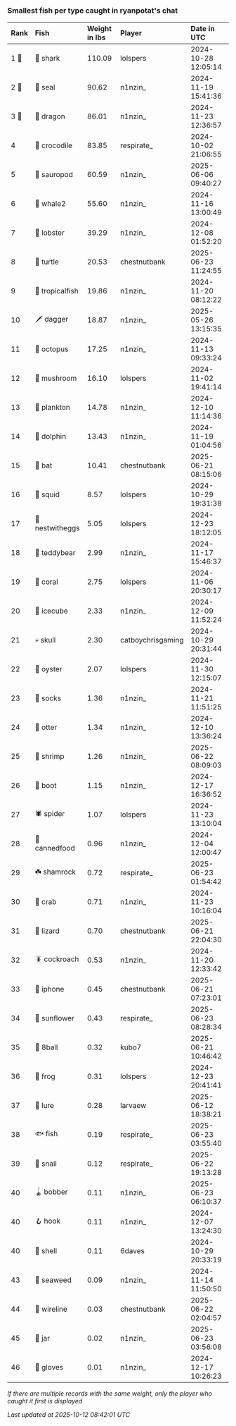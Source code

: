 ### Smallest fish per type caught in ryanpotat's chat

| Rank  | Fish            | Weight in lbs | Player            | Date in UTC         |
|:------|:----------------|:--------------|:------------------|:--------------------|
| 1 🥇  | 🦈 shark        | 110.09        | lolspers          | 2024-10-28 12:05:14 |
| 2 🥈  | 🦭 seal         | 90.62         | n1nzin_           | 2024-11-19 15:41:36 |
| 3 🥉  | 🐉 dragon       | 86.01         | n1nzin_           | 2024-11-23 12:36:57 |
| 4     | 🐊 crocodile    | 83.85         | respirate_        | 2024-10-02 21:06:55 |
| 5     | 🦕 sauropod     | 60.59         | n1nzin_           | 2025-06-06 09:40:27 |
| 6     | 🐋 whale2       | 55.60         | n1nzin_           | 2024-11-16 13:00:49 |
| 7     | 🦞 lobster      | 39.29         | n1nzin_           | 2024-12-08 01:52:20 |
| 8     | 🐢 turtle       | 20.53         | chestnutbank      | 2025-06-23 11:24:55 |
| 9     | 🐠 tropicalfish | 19.86         | n1nzin_           | 2024-11-20 08:12:22 |
| 10    | 🗡️ dagger        | 18.87         | n1nzin_           | 2025-05-26 13:15:35 |
| 11    | 🐙 octopus      | 17.25         | n1nzin_           | 2024-11-13 09:33:24 |
| 12    | 🍄 mushroom     | 16.10         | lolspers          | 2024-11-02 19:41:14 |
| 13    | 🦠 plankton     | 14.78         | n1nzin_           | 2024-12-10 11:14:36 |
| 14    | 🐬 dolphin      | 13.43         | n1nzin_           | 2024-11-19 01:04:56 |
| 15    | 🦇 bat          | 10.41         | chestnutbank      | 2025-06-21 08:15:06 |
| 16    | 🦑 squid        | 8.57          | lolspers          | 2024-10-29 19:31:38 |
| 17    | 🪺 nestwitheggs | 5.05          | lolspers          | 2024-12-23 18:12:05 |
| 18    | 🧸 teddybear    | 2.99          | n1nzin_           | 2024-11-17 15:46:37 |
| 19    | 🪸 coral        | 2.75          | lolspers          | 2024-11-06 20:30:17 |
| 20    | 🧊 icecube      | 2.33          | n1nzin_           | 2024-12-09 11:52:24 |
| 21    | 💀 skull        | 2.30          | catboychrisgaming | 2024-10-29 20:31:44 |
| 22    | 🦪 oyster       | 2.07          | lolspers          | 2024-11-30 12:15:07 |
| 23    | 🧦 socks        | 1.36          | n1nzin_           | 2024-11-21 11:51:25 |
| 24    | 🦦 otter        | 1.34          | n1nzin_           | 2024-12-10 13:36:24 |
| 25    | 🦐 shrimp       | 1.26          | n1nzin_           | 2025-06-22 08:09:03 |
| 26    | 👢 boot         | 1.15          | n1nzin_           | 2024-12-17 16:36:52 |
| 27    | 🕷️ spider        | 1.07          | lolspers          | 2024-11-23 13:10:04 |
| 28    | 🥫 cannedfood   | 0.96          | n1nzin_           | 2024-12-04 12:00:47 |
| 29    | ☘️ shamrock      | 0.72          | respirate_        | 2025-06-23 01:54:42 |
| 30    | 🦀 crab         | 0.71          | n1nzin_           | 2024-11-23 10:16:04 |
| 31    | 🦎 lizard       | 0.70          | chestnutbank      | 2025-06-21 22:04:30 |
| 32    | 🪳 cockroach    | 0.53          | n1nzin_           | 2024-11-20 12:33:42 |
| 33    | 📱 iphone       | 0.45          | chestnutbank      | 2025-06-21 07:23:01 |
| 34    | 🌻 sunflower    | 0.43          | respirate_        | 2025-06-23 08:28:34 |
| 35    | 🎱 8ball        | 0.32          | kubo7             | 2025-06-21 10:46:42 |
| 36    | 🐸 frog         | 0.31          | lolspers          | 2024-12-23 20:41:41 |
| 37    | 🎏 lure         | 0.28          | larvaew           | 2025-06-12 18:38:21 |
| 38    | 🐟 fish         | 0.19          | respirate_        | 2025-06-23 03:55:40 |
| 39    | 🐌 snail        | 0.12          | respirate_        | 2025-06-22 19:13:28 |
| 40    | 🪀 bobber       | 0.11          | n1nzin_           | 2025-06-23 06:10:37 |
| 40    | 🪝 hook         | 0.11          | n1nzin_           | 2024-12-07 13:24:30 |
| 40    | 🐚 shell        | 0.11          | 6daves            | 2024-10-29 20:33:19 |
| 43    | 🌿 seaweed      | 0.09          | n1nzin_           | 2024-11-14 11:50:50 |
| 44    | 🧵 wireline     | 0.03          | chestnutbank      | 2025-06-22 02:04:57 |
| 45    | 🫙 jar          | 0.02          | n1nzin_           | 2025-06-23 03:56:08 |
| 46    | 🧤 gloves       | 0.01          | n1nzin_           | 2024-12-17 10:26:23 |

_If there are multiple records with the same weight, only the player who caught it first is displayed_

_Last updated at 2025-10-12 08:42:01 UTC_